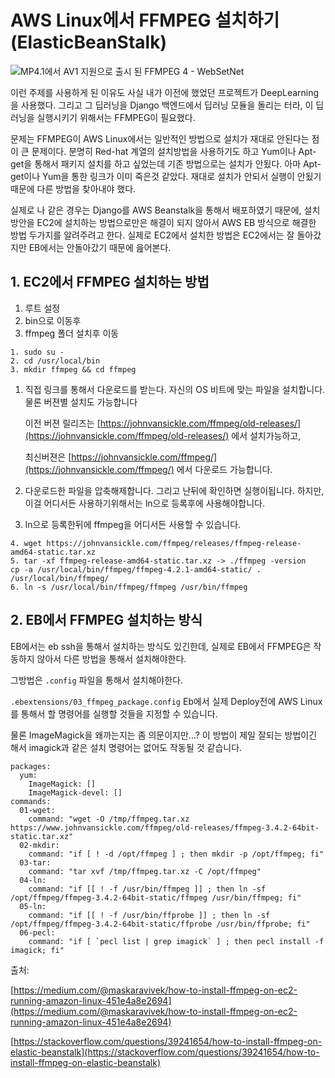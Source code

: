 # AWS Linux에서 FFMPEG 설치하기 \(ElasticBeanStalk\)

![MP4.1&#xC5D0;&#xC11C; AV1 &#xC9C0;&#xC6D0;&#xC73C;&#xB85C; &#xCD9C;&#xC2DC; &#xB41C; FFMPEG 4 - WebSetNet](https://websetnet.net/wp-content/uploads/2018/11/ffmpeg-4-1-released-with-av1-support-in-mp4.png)

이런 주제를 사용하게 된 이유도 사실 내가 이전에 했었던 프로젝트가 DeepLearning을 사용했다. 그리고 그 딥러닝을 Django 백엔드에서 딥러닝 모듈을 돌리는 터라, 이 딥러닝을 실행시키기 위해서는 FFMPEG이 필요했다.

문제는 FFMPEG이 AWS Linux에서는 일반적인 방법으로 설치가 재대로 안된다는 점이 큰 문제이다. 분명히 Red-hat 계열의 설치방법을 사용하기도 하고 Yum이나 Apt-get을 통해서 패키지 설치를 하고 싶었는데 기존 방법으로는 설치가 안됬다. 아마 Apt-get이나 Yum을 통한 링크가 이미 죽은것 같았다. 재대로 설치가 안되서 실행이 안됬기때문에 다른 방법을 찾아내야 했다.

실제로 나 같은 경우는 Django를 AWS Beanstalk을 통해서 배포하였기 때문에, 설치 방안을 EC2에 설치하는 방법으로만은 해결이 되지 않아서 AWS EB 방식으로 해결한 방법 두가지를 알려주려고 한다. 실제로 EC2에서 설치한 방법은 EC2에서는 잘 돌아갔지만 EB에서는 안돌아갔기 때문에 읊어본다.

## 1. EC2에서 FFMPEG 설치하는 방법

1. 루트 설정
2. bin으로 이동후
3. ffmpeg 폴더 설치후 이동

```text
1. sudo su -
2. cd /usr/local/bin
3. mkdir ffmpeg && cd ffmpeg
```

1. 직접 링크를 통해서 다운로드를 받는다. 자신의 OS 비트에 맞는 파일을 설치합니다. 물론 버젼별 설치도 가능합니다

   이전 버젼 릴리즈는 [https://johnvansickle.com/ffmpeg/old-releases/](https://johnvansickle.com/ffmpeg/old-releases/) 에서 설치가능하고,

   최신버젼은 [https://johnvansickle.com/ffmpeg/](https://johnvansickle.com/ffmpeg/) 에서 다운로드 가능합니다.

2. 다운로드한 파일을 압축해제합니다. 그리고 난뒤에 확인하면 실행이됩니다. 하지만, 이걸 어디서든 사용하기위해서는 ln으로 등록후에 사용해야합니다.
3. ln으로 등록한뒤에 ffmpeg을 어디서든 사용할 수 있습니다. 

```text
4. wget https://johnvansickle.com/ffmpeg/releases/ffmpeg-release-amd64-static.tar.xz
5. tar -xf ffmpeg-release-amd64-static.tar.xz -> ./ffmpeg -version
cp -a /usr/local/bin/ffmpeg/ffmpeg-4.2.1-amd64-static/ . /usr/local/bin/ffmpeg/
6. ln -s /usr/local/bin/ffmpeg/ffmpeg /usr/bin/ffmpeg
```

## 2. EB에서 FFMPEG 설치하는 방식

EB에서는 eb ssh을 통해서 설치하는 방식도 있긴한데, 실제로 EB에서 FFMPEG은 작동하지 않아서 다른 방법을 통해서 설치해야한다.

그방법은 `.config` 파일을 통해서 설치해야한다.

`.ebextensions/03_ffmpeg_package.config` Eb에서 실제 Deploy전에 AWS Linux를 통해서 할 명령어를 실행할 것들을 지정할 수 있습니다.

물론 ImageMagick을 왜까는지는 좀 의문이지만...? 이 방법이 제일 잘되는 방법이긴 해서 imagick과 같은 설치 명령어는 없어도 작동될 것 같습니다.

```text
packages:
  yum:
    ImageMagick: []
    ImageMagick-devel: []
commands:
  01-wget:
    command: "wget -O /tmp/ffmpeg.tar.xz https://www.johnvansickle.com/ffmpeg/old-releases/ffmpeg-3.4.2-64bit-static.tar.xz"
  02-mkdir:
    command: "if [ ! -d /opt/ffmpeg ] ; then mkdir -p /opt/ffmpeg; fi"
  03-tar:
    command: "tar xvf /tmp/ffmpeg.tar.xz -C /opt/ffmpeg"
  04-ln:
    command: "if [[ ! -f /usr/bin/ffmpeg ]] ; then ln -sf /opt/ffmpeg/ffmpeg-3.4.2-64bit-static/ffmpeg /usr/bin/ffmpeg; fi"
  05-ln:
    command: "if [[ ! -f /usr/bin/ffprobe ]] ; then ln -sf /opt/ffmpeg/ffmpeg-3.4.2-64bit-static/ffprobe /usr/bin/ffprobe; fi"
  06-pecl:
    command: "if [ `pecl list | grep imagick` ] ; then pecl install -f imagick; fi"
```

출처:

[https://medium.com/@maskaravivek/how-to-install-ffmpeg-on-ec2-running-amazon-linux-451e4a8e2694](https://medium.com/@maskaravivek/how-to-install-ffmpeg-on-ec2-running-amazon-linux-451e4a8e2694)

[https://stackoverflow.com/questions/39241654/how-to-install-ffmpeg-on-elastic-beanstalk](https://stackoverflow.com/questions/39241654/how-to-install-ffmpeg-on-elastic-beanstalk)

